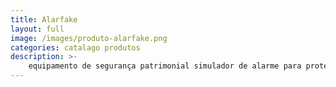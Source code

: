 ```yaml
---
title: Alarfake
layout: full
image: /images/produto-alarfake.png
categories: catalago produtos
description: >-
    equipamento de segurança patrimonial simulador de alarme para proteção preventiva contra furtos em residências e terrenos.
---
```

